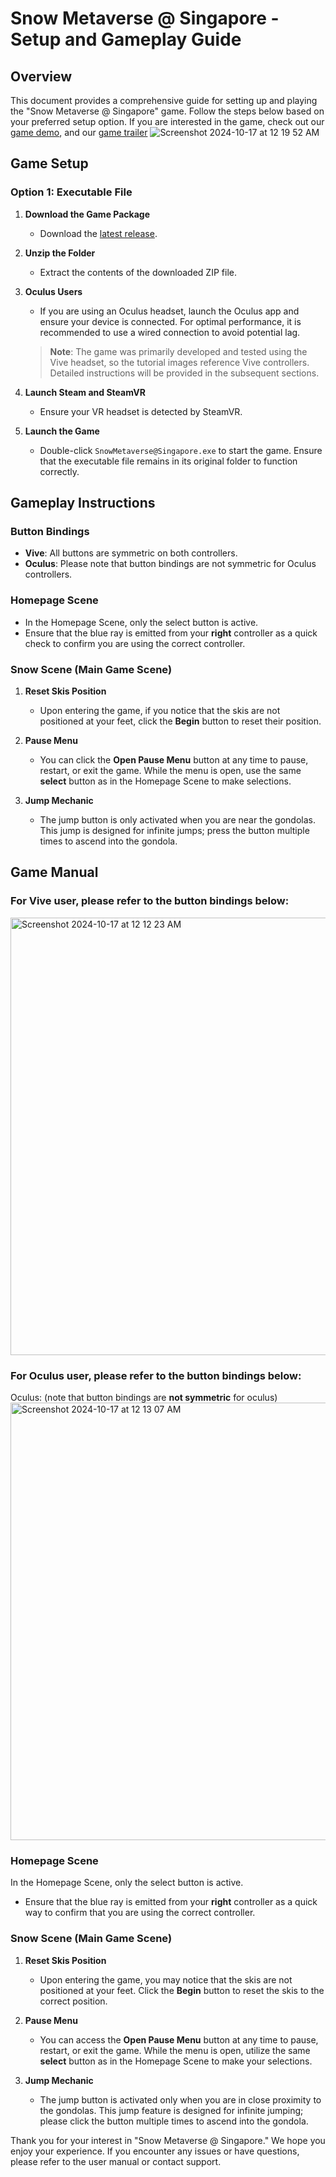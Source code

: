 # Snow Metaverse @ Singapore - Setup and Gameplay Guide

## Overview

This document provides a comprehensive guide for setting up and playing the "Snow Metaverse @ Singapore" game. Follow the steps below based on your preferred setup option.
If you are interested in the game, check out our [game demo](https://www.youtube.com/watch?v=XsVo8pcloD8), and our [game trailer](https://www.youtube.com/watch?v=k_-kPqoBFjA)
![Screenshot 2024-10-17 at 12 19 52 AM](https://github.com/user-attachments/assets/22d56f4a-6041-4309-8309-1a34345ac993)


## Game Setup

### Option 1: Executable File

1. **Download the Game Package**
   - Download the [latest release](https://github.com/chuyiting/SnowMetaverse-SG/releases/tag/v1.0.0-beta#:~:text=SnowMetaverse%40SG.zip).

2. **Unzip the Folder**
   - Extract the contents of the downloaded ZIP file.

3. **Oculus Users**
   - If you are using an Oculus headset, launch the Oculus app and ensure your device is connected. For optimal performance, it is recommended to use a wired connection to avoid potential lag.

   > **Note**: The game was primarily developed and tested using the Vive headset, so the tutorial images reference Vive controllers. Detailed instructions will be provided in the subsequent sections.

4. **Launch Steam and SteamVR**
   - Ensure your VR headset is detected by SteamVR.

5. **Launch the Game**
   - Double-click `SnowMetaverse@Singapore.exe` to start the game. Ensure that the executable file remains in its original folder to function correctly.

## Gameplay Instructions

### Button Bindings

- **Vive**: All buttons are symmetric on both controllers.
- **Oculus**: Please note that button bindings are not symmetric for Oculus controllers.

### Homepage Scene

- In the Homepage Scene, only the select button is active.
- Ensure that the blue ray is emitted from your **right** controller as a quick check to confirm you are using the correct controller.
### Snow Scene (Main Game Scene)

1. **Reset Skis Position**
   - Upon entering the game, if you notice that the skis are not positioned at your feet, click the **Begin** button to reset their position.

2. **Pause Menu**
   - You can click the **Open Pause Menu** button at any time to pause, restart, or exit the game. While the menu is open, use the same **select** button as in the Homepage Scene to make selections.

3. **Jump Mechanic**
   - The jump button is only activated when you are near the gondolas. This jump is designed for infinite jumps; press the button multiple times to ascend into the gondola.

## Game Manual

### For Vive user, please refer to the button bindings below:
<img width="700" alt="Screenshot 2024-10-17 at 12 12 23 AM" src="https://github.com/user-attachments/assets/9fa61963-b42b-4297-a530-e8c89eed0125">

### For Oculus user, please refer to the button bindings below:
Oculus: (note that button bindings are **not symmetric** for oculus)
<img width="700" alt="Screenshot 2024-10-17 at 12 13 07 AM" src="https://github.com/user-attachments/assets/1a90695f-4a68-4416-bd9c-6ecd765a29e0">

### Homepage Scene

In the Homepage Scene, only the select button is active. 

- Ensure that the blue ray is emitted from your **right** controller as a quick way to confirm that you are using the correct controller.

### Snow Scene (Main Game Scene)

1. **Reset Skis Position**
   - Upon entering the game, you may notice that the skis are not positioned at your feet. Click the **Begin** button to reset the skis to the correct position.

2. **Pause Menu**
   - You can access the **Open Pause Menu** button at any time to pause, restart, or exit the game. While the menu is open, utilize the same **select** button as in the Homepage Scene to make your selections.

3. **Jump Mechanic**
   - The jump button is activated only when you are in close proximity to the gondolas. This jump feature is designed for infinite jumping; please click the button multiple times to ascend into the gondola.


Thank you for your interest in "Snow Metaverse @ Singapore." We hope you enjoy your experience. If you encounter any issues or have questions, please refer to the user manual or contact support.

